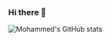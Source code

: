 ### Hi there 👋

<!--
**mmohiesen96/mmohiesen96** is a ✨ _special_ ✨ repository because its `README.md` (this file) appears on your GitHub profile.

Here are some ideas to get you started:

- 🔭 I’m currently working on ...
- 🌱 I’m currently learning ...
- 👯 I’m looking to collaborate on ...
- 🤔 I’m looking for help with ...
- 💬 Ask me about ...
- 📫 How to reach me: ...
- 😄 Pronouns: ...
- ⚡ Fun fact: ...
-->

![Mohammed's GitHub stats](https://github-readme-stats.vercel.app/api?username=mmohiesen96&show_icons=true&theme=chartreuse-dark)
